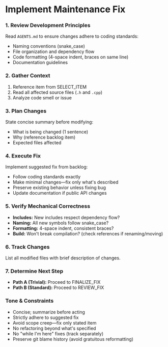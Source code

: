 # Implement Maintenance Fix

### 1. Review Development Principles

Read `AGENTS.md` to ensure changes adhere to coding standards:
- Naming conventions (snake_case)
- File organization and dependency flow
- Code formatting (4-space indent, braces on same line)
- Documentation guidelines

### 2. Gather Context

1. Reference item from SELECT_ITEM
2. Read all affected source files (`.h` and `.cpp`)
3. Analyze code smell or issue

### 3. Plan Changes

State concise summary before modifying:
- What is being changed (1 sentence)
- Why (reference backlog item)
- Expected files affected

### 4. Execute Fix

Implement suggested fix from backlog:
- Follow coding standards exactly
- Make minimal changes—fix only what's described
- Preserve existing behavior unless fixing bug
- Update documentation if public API changes

### 5. Verify Mechanical Correctness

- **Includes:** New includes respect dependency flow?
- **Naming:** All new symbols follow snake_case?
- **Formatting:** 4-space indent, consistent braces?
- **Build:** Won't break compilation? (check references if renaming/moving)

### 6. Track Changes

List all modified files with brief description of changes.

### 7. Determine Next Step

- **Path A (Trivial):** Proceed to FINALIZE_FIX
- **Path B (Standard):** Proceed to REVIEW_FIX

### Tone & Constraints

- Concise; summarize before acting
- Strictly adhere to suggested fix
- Avoid scope creep—fix only stated item
- No refactoring beyond what's specified
- No "while I'm here" fixes (track separately)
- Preserve git blame history (avoid gratuitous reformatting)

